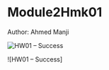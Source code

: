 # Module2Hmk01

Author: Ahmed Manji


![HW01 – Success](https://github.com/TheDataNomad/Module2Hmk01/workflows/Hmk01/badge.svg)

![HW01 – Success]
